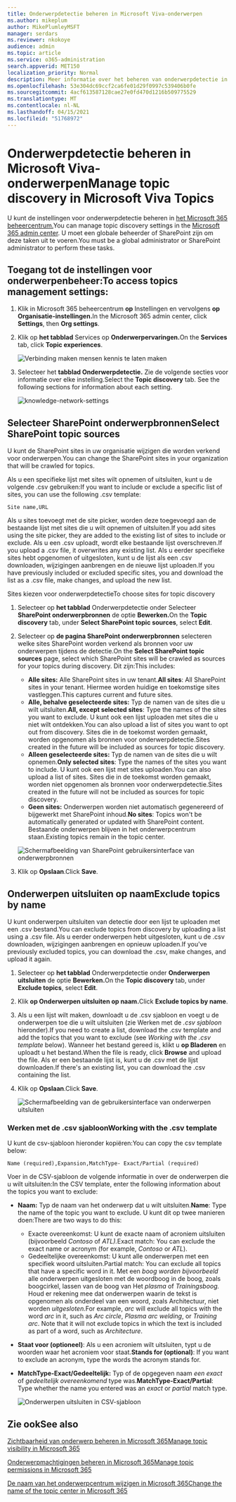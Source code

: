 ```yaml
---
title: Onderwerpdetectie beheren in Microsoft Viva-onderwerpen
ms.author: mikeplum
author: MikePlumleyMSFT
manager: serdars
ms.reviewer: nkokoye
audience: admin
ms.topic: article
ms.service: o365-administration
search.appverid: MET150
localization_priority: Normal
description: Meer informatie over het beheren van onderwerpdetectie in Microsoft Viva-onderwerpen.
ms.openlocfilehash: 53e304dc69ccf2ca6fe01d29f0997c539406b0fe
ms.sourcegitcommit: 4acf613587128cae27e0fd470d1216b509775529
ms.translationtype: MT
ms.contentlocale: nl-NL
ms.lasthandoff: 04/15/2021
ms.locfileid: "51768972"
---
```

# <a name="manage-topic-discovery-in-microsoft-viva-topics"></a><span data-ttu-id="35c17-103">Onderwerpdetectie beheren in Microsoft Viva-onderwerpen</span><span class="sxs-lookup"><span data-stu-id="35c17-103">Manage topic discovery in Microsoft Viva Topics</span></span>

<span data-ttu-id="35c17-104">U kunt de instellingen voor onderwerpdetectie beheren in [het Microsoft 365 beheercentrum.](https://admin.microsoft.com)</span><span class="sxs-lookup"><span data-stu-id="35c17-104">You can manage topic discovery settings in the [Microsoft 365 admin center](https://admin.microsoft.com).</span></span> <span data-ttu-id="35c17-105">U moet een globale beheerder of SharePoint zijn om deze taken uit te voeren.</span><span class="sxs-lookup"><span data-stu-id="35c17-105">You must be a global administrator or SharePoint administrator to perform these tasks.</span></span>

## <a name="to-access-topics-management-settings"></a><span data-ttu-id="35c17-106">Toegang tot de instellingen voor onderwerpenbeheer:</span><span class="sxs-lookup"><span data-stu-id="35c17-106">To access topics management settings:</span></span>

1. <span data-ttu-id="35c17-107">Klik in Microsoft 365 beheercentrum **op** Instellingen en vervolgens **op Organisatie-instellingen.**</span><span class="sxs-lookup"><span data-stu-id="35c17-107">In the Microsoft 365 admin center, click **Settings**, then **Org settings**.</span></span>
2. <span data-ttu-id="35c17-108">Klik op **het tabblad** Services op **Onderwerpervaringen.**</span><span class="sxs-lookup"><span data-stu-id="35c17-108">On the **Services** tab, click **Topic experiences**.</span></span>

    ![Verbinding maken mensen kennis te laten maken](../media/admin-org-knowledge-options-completed.png) 

3. <span data-ttu-id="35c17-110">Selecteer het **tabblad Onderwerpdetectie.** Zie de volgende secties voor informatie over elke instelling.</span><span class="sxs-lookup"><span data-stu-id="35c17-110">Select the **Topic discovery** tab. See the following sections for information about each setting.</span></span>

    ![knowledge-network-settings](../media/knowledge-network-settings-topic-discovery.png) 

## <a name="select-sharepoint-topic-sources"></a><span data-ttu-id="35c17-112">Selecteer SharePoint onderwerpbronnen</span><span class="sxs-lookup"><span data-stu-id="35c17-112">Select SharePoint topic sources</span></span>

<span data-ttu-id="35c17-113">U kunt de SharePoint sites in uw organisatie wijzigen die worden verkend voor onderwerpen.</span><span class="sxs-lookup"><span data-stu-id="35c17-113">You can change the SharePoint sites in your organization that will be crawled for topics.</span></span>

<span data-ttu-id="35c17-114">Als u een specifieke lijst met sites wilt opnemen of uitsluiten, kunt u de volgende .csv gebruiken:</span><span class="sxs-lookup"><span data-stu-id="35c17-114">If you want to include or exclude a specific list of sites, you can use the following .csv template:</span></span>

``` csv
Site name,URL
```

<span data-ttu-id="35c17-115">Als u sites toevoegt met de site picker, worden deze toegevoegd aan de bestaande lijst met sites die u wilt opnemen of uitsluiten.</span><span class="sxs-lookup"><span data-stu-id="35c17-115">If you add sites using the site picker, they are added to the existing list of sites to include or exclude.</span></span> <span data-ttu-id="35c17-116">Als u een .csv uploadt, wordt elke bestaande lijst overschreven.</span><span class="sxs-lookup"><span data-stu-id="35c17-116">If you upload a .csv file, it overwrites any existing list.</span></span> <span data-ttu-id="35c17-117">Als u eerder specifieke sites hebt opgenomen of uitgesloten, kunt u de lijst als een .csv downloaden, wijzigingen aanbrengen en de nieuwe lijst uploaden.</span><span class="sxs-lookup"><span data-stu-id="35c17-117">If you have previously included or excluded specific sites, you and download the list as a .csv file, make changes, and upload the new list.</span></span>

<span data-ttu-id="35c17-118">Sites kiezen voor onderwerpdetectie</span><span class="sxs-lookup"><span data-stu-id="35c17-118">To choose sites for topic discovery</span></span>

1. <span data-ttu-id="35c17-119">Selecteer op **het tabblad** Onderwerpdetectie onder Selecteer **SharePoint onderwerpbronnen** de optie **Bewerken.**</span><span class="sxs-lookup"><span data-stu-id="35c17-119">On the **Topic discovery** tab, under **Select SharePoint topic sources**, select **Edit**.</span></span>
2. <span data-ttu-id="35c17-120">Selecteer op **de pagina SharePoint onderwerpbronnen** selecteren welke sites SharePoint worden verkend als bronnen voor uw onderwerpen tijdens de detectie.</span><span class="sxs-lookup"><span data-stu-id="35c17-120">On the **Select SharePoint topic sources** page, select which SharePoint sites will be crawled as sources for your topics during discovery.</span></span> <span data-ttu-id="35c17-121">Dit zijn:</span><span class="sxs-lookup"><span data-stu-id="35c17-121">This includes:</span></span>
    - <span data-ttu-id="35c17-122">**Alle sites:** Alle SharePoint sites in uw tenant.</span><span class="sxs-lookup"><span data-stu-id="35c17-122">**All sites**: All SharePoint sites in your tenant.</span></span> <span data-ttu-id="35c17-123">Hiermee worden huidige en toekomstige sites vastleggen.</span><span class="sxs-lookup"><span data-stu-id="35c17-123">This captures current and future sites.</span></span>
    - <span data-ttu-id="35c17-124">**Alle, behalve geselecteerde sites:** Typ de namen van de sites die u wilt uitsluiten.</span><span class="sxs-lookup"><span data-stu-id="35c17-124">**All, except selected sites**: Type the names of the sites you want to exclude.</span></span>  <span data-ttu-id="35c17-125">U kunt ook een lijst uploaden met sites die u niet wilt ontdekken.</span><span class="sxs-lookup"><span data-stu-id="35c17-125">You can also upload a list of sites you want to opt out from discovery.</span></span> <span data-ttu-id="35c17-126">Sites die in de toekomst worden gemaakt, worden opgenomen als bronnen voor onderwerpdetectie.</span><span class="sxs-lookup"><span data-stu-id="35c17-126">Sites created in the future will be included as sources for topic discovery.</span></span> 
    - <span data-ttu-id="35c17-127">**Alleen geselecteerde sites:** Typ de namen van de sites die u wilt opnemen.</span><span class="sxs-lookup"><span data-stu-id="35c17-127">**Only selected sites**: Type the names of the sites you want to include.</span></span> <span data-ttu-id="35c17-128">U kunt ook een lijst met sites uploaden.</span><span class="sxs-lookup"><span data-stu-id="35c17-128">You can also upload a list of sites.</span></span> <span data-ttu-id="35c17-129">Sites die in de toekomst worden gemaakt, worden niet opgenomen als bronnen voor onderwerpdetectie.</span><span class="sxs-lookup"><span data-stu-id="35c17-129">Sites created in the future will not be included as sources for topic discovery.</span></span>
    - <span data-ttu-id="35c17-130">**Geen sites:** Onderwerpen worden niet automatisch gegenereerd of bijgewerkt met SharePoint inhoud.</span><span class="sxs-lookup"><span data-stu-id="35c17-130">**No sites**: Topics won't be automatically generated or updated with SharePoint content.</span></span> <span data-ttu-id="35c17-131">Bestaande onderwerpen blijven in het onderwerpcentrum staan.</span><span class="sxs-lookup"><span data-stu-id="35c17-131">Existing topics remain in the topic center.</span></span>

    ![Schermafbeelding van SharePoint gebruikersinterface van onderwerpbronnen](../media/k-manage-select-topic-source.png)
   
3. <span data-ttu-id="35c17-133">Klik op **Opslaan**.</span><span class="sxs-lookup"><span data-stu-id="35c17-133">Click **Save**.</span></span>

## <a name="exclude-topics-by-name"></a><span data-ttu-id="35c17-134">Onderwerpen uitsluiten op naam</span><span class="sxs-lookup"><span data-stu-id="35c17-134">Exclude topics by name</span></span>

<span data-ttu-id="35c17-135">U kunt onderwerpen uitsluiten van detectie door een lijst te uploaden met een .csv bestand.</span><span class="sxs-lookup"><span data-stu-id="35c17-135">You can exclude topics from discovery by uploading a list using a .csv file.</span></span> <span data-ttu-id="35c17-136">Als u eerder onderwerpen hebt uitgesloten, kunt u de .csv downloaden, wijzigingen aanbrengen en opnieuw uploaden.</span><span class="sxs-lookup"><span data-stu-id="35c17-136">If you've previously excluded topics, you can download the .csv, make changes, and upload it again.</span></span>

1. <span data-ttu-id="35c17-137">Selecteer op **het tabblad** Onderwerpdetectie onder **Onderwerpen uitsluiten** de optie **Bewerken.**</span><span class="sxs-lookup"><span data-stu-id="35c17-137">On the **Topic discovery** tab, under **Exclude topics**, select **Edit**.</span></span>
2. <span data-ttu-id="35c17-138">Klik **op Onderwerpen uitsluiten op naam.**</span><span class="sxs-lookup"><span data-stu-id="35c17-138">Click **Exclude topics by name**.</span></span>
3. <span data-ttu-id="35c17-139">Als u een lijst wilt maken, downloadt u de .csv sjabloon en voegt u de onderwerpen toe die u wilt uitsluiten (zie Werken met de *.csv sjabloon* hieronder).</span><span class="sxs-lookup"><span data-stu-id="35c17-139">If you need to create a list, download the .csv template and add the topics that you want to exclude (see *Working with the .csv template* below).</span></span> <span data-ttu-id="35c17-140">Wanneer het bestand gereed is, klikt u **op Bladeren** en uploadt u het bestand.</span><span class="sxs-lookup"><span data-stu-id="35c17-140">When the file is ready, click **Browse** and upload the file.</span></span> <span data-ttu-id="35c17-141">Als er een bestaande lijst is, kunt u de .csv met de lijst downloaden.</span><span class="sxs-lookup"><span data-stu-id="35c17-141">If there's an existing list, you can download the .csv containing the list.</span></span>
4. <span data-ttu-id="35c17-142">Klik op **Opslaan**.</span><span class="sxs-lookup"><span data-stu-id="35c17-142">Click **Save**.</span></span>

    ![Schermafbeelding van de gebruikersinterface van onderwerpen uitsluiten](../media/km-manage-exclude-topics.png)

### <a name="working-with-the-csv-template"></a><span data-ttu-id="35c17-144">Werken met de .csv sjabloon</span><span class="sxs-lookup"><span data-stu-id="35c17-144">Working with the .csv template</span></span>

<span data-ttu-id="35c17-145">U kunt de csv-sjabloon hieronder kopiëren:</span><span class="sxs-lookup"><span data-stu-id="35c17-145">You can copy the csv template below:</span></span>

``` csv
Name (required),Expansion,MatchType- Exact/Partial (required)
```

<span data-ttu-id="35c17-146">Voer in de CSV-sjabloon de volgende informatie in over de onderwerpen die u wilt uitsluiten:</span><span class="sxs-lookup"><span data-stu-id="35c17-146">In the CSV template, enter the following information about the topics you want to exclude:</span></span>

- <span data-ttu-id="35c17-147">**Naam:** Typ de naam van het onderwerp dat u wilt uitsluiten.</span><span class="sxs-lookup"><span data-stu-id="35c17-147">**Name**: Type the name of the topic you want to exclude.</span></span> <span data-ttu-id="35c17-148">U kunt dit op twee manieren doen:</span><span class="sxs-lookup"><span data-stu-id="35c17-148">There are two ways to do this:</span></span>
    - <span data-ttu-id="35c17-149">Exacte overeenkomst: U kunt de exacte naam of acroniem uitsluiten (bijvoorbeeld *Contoso* of *ATL).*</span><span class="sxs-lookup"><span data-stu-id="35c17-149">Exact match: You can exclude the exact name or acronym (for example, *Contoso* or *ATL*).</span></span>
    - <span data-ttu-id="35c17-150">Gedeeltelijke overeenkomst: U kunt alle onderwerpen met een specifiek woord uitsluiten.</span><span class="sxs-lookup"><span data-stu-id="35c17-150">Partial match: You can exclude all topics that have a specific word in it.</span></span>  <span data-ttu-id="35c17-151">Met een *boog worden bijvoorbeeld* alle onderwerpen uitgesloten met de woordboog in de boog, zoals boogcirkel, lassen van de boog van Het *plasma* of *Trainingsboog.*   Houd er rekening mee dat onderwerpen waarin de tekst is opgenomen als onderdeel van een woord, zoals Architectuur, niet worden *uitgesloten.*</span><span class="sxs-lookup"><span data-stu-id="35c17-151">For example, *arc* will exclude all topics with the word *arc* in it, such as *Arc circle*, *Plasma arc welding*, or *Training arc*. Note that it will not exclude topics in which the text is included as part of a word, such as *Architecture*.</span></span>
- <span data-ttu-id="35c17-152">**Staat voor (optioneel)**: Als u een acroniem wilt uitsluiten, typt u de woorden waar het acroniem voor staat.</span><span class="sxs-lookup"><span data-stu-id="35c17-152">**Stands for (optional)**: If you want to exclude an acronym, type the words the acronym stands for.</span></span>
- <span data-ttu-id="35c17-153">**MatchType-Exact/Gedeeltelijk:** Typ of de opgegeven naam *een exact* of *gedeeltelijk overeenkomend* type was.</span><span class="sxs-lookup"><span data-stu-id="35c17-153">**MatchType-Exact/Partial**: Type whether the name you entered was an *exact* or *partial* match type.</span></span>

    ![Onderwerpen uitsluiten in CSV-sjabloon](../media/exclude-topics-csv.png) 

## <a name="see-also"></a><span data-ttu-id="35c17-155">Zie ook</span><span class="sxs-lookup"><span data-stu-id="35c17-155">See also</span></span>

[<span data-ttu-id="35c17-156">Zichtbaarheid van onderwerp beheren in Microsoft 365</span><span class="sxs-lookup"><span data-stu-id="35c17-156">Manage topic visibility in Microsoft 365</span></span>](topic-experiences-knowledge-rules.md)

[<span data-ttu-id="35c17-157">Onderwerpmachtigingen beheren in Microsoft 365</span><span class="sxs-lookup"><span data-stu-id="35c17-157">Manage topic permissions in Microsoft 365</span></span>](topic-experiences-user-permissions.md)

[<span data-ttu-id="35c17-158">De naam van het onderwerpcentrum wijzigen in Microsoft 365</span><span class="sxs-lookup"><span data-stu-id="35c17-158">Change the name of the topic center in Microsoft 365</span></span>](topic-experiences-administration.md)
